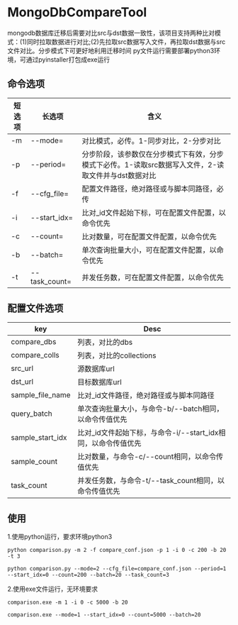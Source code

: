 # MongoDbCompareTool
mongodb数据库迁移后需要对比src与dst数据一致性，该项目支持两种比对模式：(1)同时拉取数据进行对比;(2)先拉取src数据写入文件，再拉取dst数据与src文件对比。分步模式下可更好地利用迁移时间
py文件运行需要部署python3环境，可通过pyinstaller打包成exe运行

## 命令选项
|短选项	|长选项		    |含义|
| ------|---------------|----|
|-m	    |--mode=      	|对比模式，必传。1-同步对比，2-分步对比
|-p	    |--period=	    |分步阶段，该参数仅在分步模式下有效，分步模式下必传。1-读取src数据写入文件，2-读取文件并与dst数据对比
|-f     |--cfg_file=	|配置文件路径，绝对路径或与脚本同路径，必传
|-i	    |--start_idx=	|比对_id文件起始下标，可在配置文件配置，以命令优先
|-c	    |--count=		|比对数量，可在配置文件配置，以命令优先
|-b	    |--batch=		|单次查询批量大小，可在配置文件配置，以命令优先
|-t	    |--task_count=	|并发任务数，可在配置文件配置，以命令优先
    
## 配置文件选项
|key		| Desc | 
|-----------|------|
|compare_dbs	  |   列表，对比的dbs
|compare_colls	  |   列表，对比的collections
|src_url		  |   源数据库url
|dst_url		  |   目标数据库url
|sample_file_name|	 比对_id文件路径，绝对路径或与脚本同路径
|query_batch	  |   单次查询批量大小，与命令-b/--batch相同，以命令传值优先
|sample_start_idx|	 比对_id文件起始下标，与命令-i/--start_idx相同，以命令传值优先
|sample_count	  |   比对数量，与命令-c/--count相同，以命令传值优先
|task_count	      |   并发任务数，与命令-t/--task_count相同，以命令传值优先

## 使用
1.使用python运行，要求环境python3
>
```python comparison.py -m 2 -f compare_conf.json -p 1 -i 0 -c 200 -b 20 -t 3```

```python comparison.py --mode=2 --cfg_file=compare_conf.json --period=1 --start_idx=0 --count=200 --batch=20 --task_count=3```

2.使用exe文件运行，无环境要求
>
```comparison.exe -m 1 -i 0 -c 5000 -b 20```

```comparison.exe --mode=1 --start_idx=0 --count=5000 --batch=20```